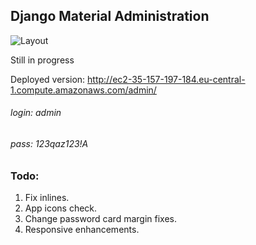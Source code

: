 ## Django Material Administration

![Layout](https://github.com/MaistrenkoAnton/django-material-admin/blob/master/demo/screens/login.png)


Still in progress

Deployed version:
http://ec2-35-157-197-184.eu-central-1.compute.amazonaws.com/admin/

###### login: admin
###### pass: 123qaz123!A

### Todo:

1. Fix inlines.
2. App icons check.
3. Change password card margin fixes.
4. Responsive enhancements.
